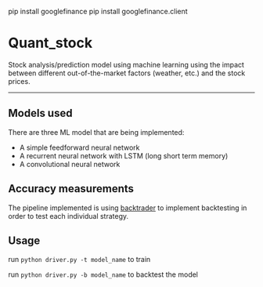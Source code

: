 
pip install googlefinance
pip install googlefinance.client



# Quant_stock
Stock analysis/prediction model using machine learning using the impact between different out-of-the-market factors (weather, etc.) and the stock prices.

---

## Models used
There are three ML model that are being implemented:
* A simple feedforward neural network
* A recurrent neural network with LSTM (long short term memory)
* A convolutional neural network

## Accuracy measurements
The pipeline implemented is using [backtrader](https://www.backtrader.com) to implement backtesting in order to test each individual strategy.

## Usage
run `python driver.py -t model_name` to train

run `python driver.py -b model_name` to backtest the model
